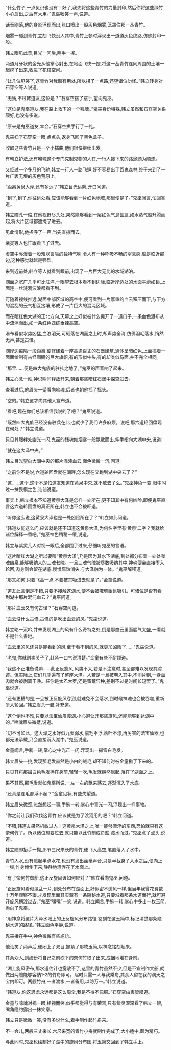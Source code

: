 
“什么竹子,一点见识也没有！好了,我先将这些青竹的力量封印,然后你将这些绿竹小心启出,之后有大用。”鬼巫嗤笑一声,说道。

话音刚落,他的身影浮现而出,张口喷出一股灰色烟雾,笼罩住那一丛青竹。

烟雾一碰到青竹,立刻飞快没入其中,青竹上顿时浮现出一道道灰色纹路,仿佛封印一般。

韩立眼见此景,目光一闪后,两手一挥。

两道月牙状的金光从他掌心射出,在地面飞快一挖,将这一丛青竹连同周围的土壤一起挖了出来,收进了花枝空间。

“让几位见笑了,这青竹对我颇有用处,所以拐了一点路,还望诸位勿怪。”韩立转身对石穿空等人说道。

“无妨,不过韩道友,这位是？”石穿空摆了摆手,望向鬼巫。

“这位是鬼巫道友,我在路上救下的一个残魂。”鬼巫身份特殊,韩立虽然和石穿空关系颇好,也没有多说。

“原来是鬼巫道友,幸会。”石穿空拱手行了一礼。

鬼巫扫了石穿空一眼,点点头,返身飞回了黑色盒子。

收取这些青竹只是一个小插曲,他们很快继续出发。

有韩立护法,还有啼魂这个专门克制鬼物的人在,一行人接下来的路途颇为顺遂。

又经过一个多月的飞驰,韩立一行人一路飞遁,好不容易出了百鬼森林,终于来到了一片广袤无垠的灰色荒原上。

“距离黄泉大泽,还有多远？”韩立目光远眺,开口问道。

“到了,到了,你往远处看,应该能够看到一片红色地域,那里便是了。”鬼巫闻言,忙回答道。

韩立瞳孔一缩,在他视野尽头处,果然能够看到一层红色气息氤氲,如水蒸气般升腾而起,将大片区域都遮掩了进去。

见此情形,他招呼了一声,当先直掠而去。

紫灵等人也忙跟着飞了过去。

虚空中弥漫着一股难以言喻的独特气味,令人有一种呼吸不畅的窒息感,越是临近那边,这种感觉就越是强烈。

来到近前处,韩立等人就看到眼前,出现了一片巨大无比的水域湖泊。

湖面之宽广几乎可比汪洋,一眼望去根本看不到边际,临近岸边处的水面平滑如镜,上面连一丝涟漪波浪都看不到。

可随着视线推远,湖面中部区域的高空中,便可看到一片厚重的血云积压而下,与下方的混乱的云气相互接壤,形成了一片巨大的混沌区域。

而在暗红色大湖的正北方向,天幕之上好似被什么撕开了一道口子,一条血色瀑布从中流淌而出,如一条红色匹练垂挂高空。

瀑布看似水势凶猛,血浪滔天,可砸落在湖面之上时,却声势全消,仿佛羽毛落水,悄然无声,甚是古怪。

湖岸边每隔一段距离,便修建着一座高逾百丈的石堡建筑,通体呈暗红色,上面插着一面面绘制有古怪图腾的巨大旗帜,有的形似牛头,有的却类似马面,并不完全相同。

“那里……便是四大鬼族的驻扎之地了。”鬼巫的声音响了起来。

韩立心念一动,神识瞬间释放开来,朝着那些暗红石堡中探查过去。

查看过后,他眉头一蹙看向啼魂,后者也朝他摇了摇头。

“空的。”韩立这才向其他人宣布道。

“看吧,现在你们总该相信我说的了吧？”鬼巫说道。

“既然四大鬼族已经没有驻兵在此,也就少了我们许多麻烦。说吧,那六道轮回盘现在何处？”韩立说道。

只见其腰袢处幽光一闪,鬼巫的残魂如烟雾一般飘散而出,伸手指向大湖中央,说道:

“就在这大泽中央。”

韩立目光望向大湖中央的那片混沌血云,面色微微一沉,问道:

“之前你不是说,六道轮回盘就在湖畔,怎么现在又跑到湖中央去了？”

“这……这个,这个不是怕道友知道在黄泉中央,就不敢去了么。”鬼巫神色一变,眼中闪过一抹畏惧之色,讪讪说道。

事实上,韩立根本不知道黄泉大泽是怎样一处所在,更不知其中有何凶险,即便鬼巫直言这六道轮回盘的真正所在,韩立也不会被吓退。

“听你这么说,这黄泉大泽也是一处凶险所在了？”韩立如此问道。

“韩道友能这么问,应该就是还不知道这黄泉大泽,为何名字里有‘黄泉’二字？我就给诸位解释一番吧。”鬼巫神色稍稍一缓,说道。

韩立与紫灵几人对视一眼后,全都围了过来,仔细听鬼巫的言语。

“这片暗红大湖之所以要叫“黄泉大泽”,乃是因为其水下湖底,到处都分布着一处处噬魂幽泉,能够吸纳人的三魂七魄。一旦三魂气魄被尽数吸纳其中,神魂便会直接堕入轮回,肉身则会留在湖底,慢慢腐蚀消失,与大泽融为一体。“鬼巫解释道。

“那又如何,只要飞高一点,不要被其吸进去就是了。”金童说道。

“道友此言倒是不错,只要不接触这湖水,便不会被噬魂幽泉吸引。可诸位是否有看到湖中那片混沌血云？”鬼巫问道。

“那片血云又有何古怪？”石穿空问道。

“血云没什么古怪,古怪的是吹出血云的风。”鬼巫说道。

韩立略一沉吟,并未发现湖上的风有什么奇特之处,倒是那血云里面腥气太盛,一看就不是什么善地。

“血云里的风还只是能看到的风,至于看不到的风,就更加凶险了……”鬼巫说道。

“老鬼,你就别卖关子了,赶紧一口气说清楚。”金童有些不耐烦道。

“我这不正准备说嘛……此正反旋风,风势不大,若是不注意时,甚至都难以发现其踪迹。但实际上,它们几乎遍布了整座大泽。人若是一旦被卷入其中,不消片刻,一身血肉就会被剥离干净。任你是太乙大罗,还是蛮荒异种,差别不过是时间长短罢了。”鬼巫说道。

“还有更糟的是,一旦被正反旋风卷到,就难免不会落水,到时候神魂也会被吞噬,重新堕入轮回。”韩立眉头一皱,补充道。

“这个倒也不难,只要以法宝仙舟渡湖,小心避让开那些旋风,还能能够到达湖中的。”啼魂眉头微蹙,说道。

“切不可如此。这大泽之水好似九天弱水,鹅毛不浮,落叶不漂,再厉害的法宝仙器,也都无法承载,只会直接沉入湖中。”鬼巫说道。

金童闻言,手腕一转,掌心之中光芒一闪,浮现出一撮雪白毛发。

韩立眉头一挑,发现那毛发赫然是小白的绒毛,却不知何时被金童揪了下来的。

只见其将那撮白色毛发捧在身前,轻轻一吹,毛发就翩然飘起,落在了湖面之上。

果不其然,那毛发就如鬼巫所说,一左一右的飘来荡去,逐渐沉入了水底。

“还真是连毛都浮不起？”金童见状,有些失望道。

韩立眉头微蹙,忽然想起一事,手腕一转,掌心中青光一闪,浮现出一样事物。

“你之前让我们砍伐这青竹,应该就是为了渡河用的吧？”韩立问道。

“不错,韩道友果然机敏过人！这黄泉大泽之上,唯一能够漂浮的东西,恐怕就只有这奈何竹了。所以诸位想要过去,就只能以此竹制成舟船,渡水而过。”鬼巫点了点头,说道。

韩立随即抬手一抛,那节三尺来长的青竹,便飞入高空,笔直落入了水中。

青竹入水,没有溅起半点水花,也没有发出丝毫声音,只是半截身子入水之后,便向上一弹,竹身倾倒下来,静静地漂浮在了水面上。

“有了奈何竹做船,这正反旋风该如何应对？”韩立看向鬼巫,问道。

“正反旋风看似混乱一片,到处分布在湖面上,好似密不透风一样,但当年我曾花费数十万年观察不辍,才发现里面其实藏有一条隐秘水道,只要沿着那条水道而行,就可避开旋风横渡过去。”鬼巫“嘿嘿”一笑,说道。韩立闻言,手腕一转,掌心中多出一枚玉简,抛向了鬼巫。

“用神念将这片大泽水域上的正反旋风分布路径,铭刻在这玉简中,标记清楚那条隐秘水道的路径。”韩立面色平静,说道。

鬼巫接在手中,神色微微有些尴尬。

他讪笑了两声后,便闭上了双目,握紧了那枚玉简,以神念铭刻起来。

其余众人,则纷纷将自己之前砍下的奈何竹取了出来,成捆地堆在身前。

“湖上旋风密布,那水道估计也宽敞不了,这里的青竹虽然不少,但是不宜制作大船,就做出两艘能够容纳1-2的竹舟即可。届时只需一人与我乘舟,其余人留在我的洞天之宝内即可。两艘竹舟,一者渡水,一者备用,以防万一。”韩立说道。

“韩道友,你这思虑永远都是这么周全,我是不得不佩服。”石穿空由衷赞叹道。

金童与啼魂对视一眼,相视而笑,似乎都觉得与有荣焉,只有紫灵深深看了韩立一眼,嘴角隐约露出一抹笑意。

韩立只是微微一笑,没有多说什么,着手制作起竹舟来。

不一会儿,两艘三丈来长,六尺来宽的青竹小舟就制作完成了,大小适中,颇为精巧。

与此同时,鬼巫也绘制好了湖中的旋风分布图,将玉简交回到了韩立手上。